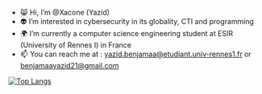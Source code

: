 - 😸 Hi, I’m @Xacone (Yazid)
- 👽 I’m interested in cybersecurity in its globality, CTI and programming
- 🌍 I’m currently a computer science engineering student at ESIR (University of Rennes I) in France
- 📫 You can reach me at : yazid.benjamaa@etudiant.univ-rennes1.fr or benjamaayazid21@gmail.com

[![Top Langs](https://github-readme-stats.vercel.app/api/top-langs/?username=Xacone)](https://github.com/anuraghazra/github-readme-stats)

